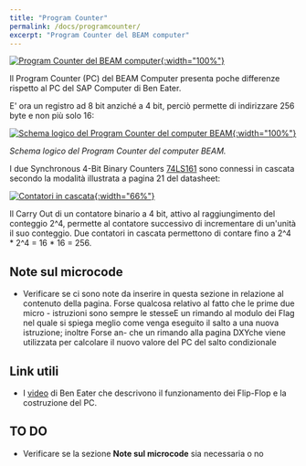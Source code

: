 ```yaml
---
title: "Program Counter"
permalink: /docs/programcounter/
excerpt: "Program Counter del BEAM computer"
---
```

[![Program Counter del BEAM computer](../../assets/pc/35-beam-pc.png "Program Counter del BEAM computer"){:width="100%"}](../../assets/pc/35-beam-pc.png)

Il Program Counter (PC) del BEAM Computer presenta poche differenze rispetto al PC del SAP Computer di Ben Eater.

E' ora un registro ad 8 bit anziché a 4 bit, perciò permette di indirizzare 256 byte e non più solo 16:

[![Schema logico del Program Counter del computer BEAM](../../assets/pc/35-program-counter-schema.png "Schema logico del Program Counter del computer BEAM"){:width="100%"}](../../assets/pc/35-program-counter-schema.png)

*Schema logico del Program Counter del computer BEAM.*

I due Synchronous 4-Bit Binary Counters [74LS161](https://www.ti.com/lit/ds/symlink/sn54ls161a-sp.pdf) sono connessi in cascata secondo la modalità illustrata a pagina 21 del datasheet:

[![Contatori in cascata](../../assets/pc/35-program-counter-161-rco.png "Contatori in cascata"){:width="66%"}](../../assets/pc/35-program-counter-161-rco.png)

Il Carry Out di un contatore binario a 4 bit, attivo al raggiungimento del conteggio 2^4, permette al contatore successivo di incrementare di un'unità il suo conteggio. Due contatori in cascata permettono di contare fino a 2^4 \* 2^4 = 16 \* 16 = 256.

## Note sul microcode

- Verificare se ci sono note da inserire in questa sezione in relazione al contenuto della pagina. Forse qualcosa relativo al fatto che le prime due micro - istruzioni sono sempre le stesseE un rimando al modulo dei Flag nel quale si spiega meglio come venga eseguito il salto a una nuova istruzione;
inoltre Forse an- che un rimando alla pagina DXYche viene utilizzata per calcolare il nuovo valore del PC del salto condizionale

## Link utili

- I [video](https://eater.net/8bit/pc) di Ben Eater che descrivono il funzionamento dei Flip-Flop e la costruzione del PC.

## TO DO

- Verificare se la sezione **Note sul microcode** sia necessaria o no
